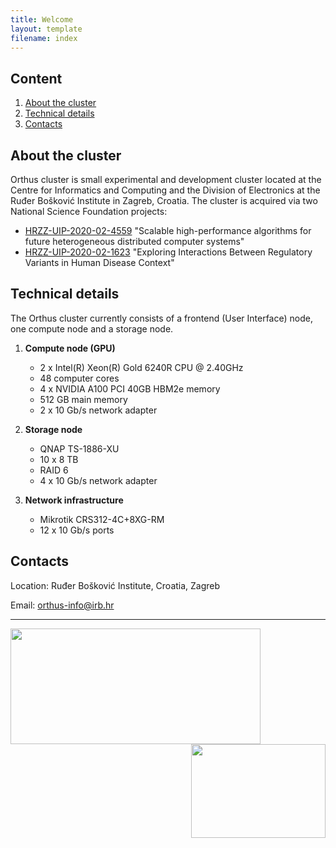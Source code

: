 ```yaml
---
title: Welcome
layout: template
filename: index
---
```


## Content
1. [About the cluster](#about-the-cluster)
2. [Technical details](#technical-details)
3. [Contacts](#contacts)

## About the cluster 
Orthus cluster is small experimental and development cluster located at the Centre for Informatics and Computing and the Division of Electronics at the Ruđer Bošković Institute in Zagreb, Croatia.
The cluster is acquired via two National Science Foundation projects:

- [HRZZ-UIP-2020-02-4559](https://www.irb.hr/eng/Scientific-Support-Centres/Centre-for-Informatics-and-Computing/Projects/HRZZ/Scalable-high-performance-algorithms-for-future-heterogeneous-distributed-computer-systems) "Scalable high-performance algorithms for future heterogeneous distributed computer systems"
- [HRZZ-UIP-2020-02-1623](https://www.irb.hr/eng/Divisions/Division-of-Electronics/Laboratory-for-Machine-Learning-and-Knowledge-Representation/Projects/Exploring-Interactions-Between-Regulatory-Variants-in-Human-Disease-Context) "Exploring Interactions Between Regulatory Variants in Human Disease Context"


## Technical details

The Orthus cluster currently consists of a frontend (User Interface) node, one compute node and a storage node.

1. **Compute node (GPU)**
    - 2 x Intel(R) Xeon(R) Gold 6240R CPU @ 2.40GHz
    - 48 computer cores
    - 4 x NVIDIA A100 PCI 40GB HBM2e memory
    - 512 GB main memory
    - 2 x 10 Gb/s network adapter

2. **Storage node**
    - QNAP TS-1886-XU
    - 10 x 8 TB
    - RAID 6
    - 4 x 10 Gb/s network adapter

3. **Network infrastructure**
    - Mikrotik CRS312-4C+8XG-RM
    - 12 x 10 Gb/s ports

## Contacts

Location: Ruđer Bošković Institute, Croatia, Zagreb


Email: [orthus-info@irb.hr](mailto:orthus-info@irb.hr)

---
<img align="left" width="400" height="185" src="https://mojoblak.irb.hr/s/gifFHzfM9gwNxx9/download/HRZZ-eng.jpg">
<img align="right" width="215" height="150" src="https://mojoblak.irb.hr/s/9CPc6HojToCyxet/download/IRB-logo.jpg">
